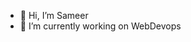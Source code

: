 - 👋 Hi, I’m Sameer
- 🌱 I’m currently working on WebDevops

<!---
samdz555/samdz555 is a ✨ special ✨ repository because its `README.md` (this file) appears on your GitHub profile.
You can click the Preview link to take a look at your changes.
--->
